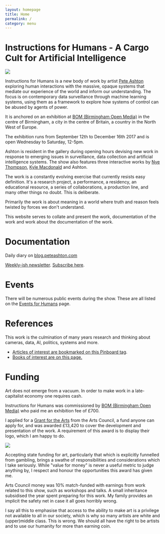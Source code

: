 ```yaml
---
layout: homepage
title: Home
permalink: /
category: menu
---
```


# Instructions for Humans - A Cargo Cult for Artificial Intelligence

![](http://instructionsforhumans.com/images/ifhlogo.png)

Instructions for Humans is a new body of work by artist [Pete Ashton](http://art.peteashton.com) exploring human interactions with the massive, opaque systems that mediate our experience of the world and inform our understanding. The focus is on contemporary data surveillance through machine learning systems, using them as a framework to explore how systems of control can be abused by agents of power. 

It is anchored on an exhibition at [BOM (Birmingham Open Media)](http://bom.org.uk) in the centre of Birmingham, a city in the centre of Britain, a country in the North West of Europe. 

The exhibition runs from September 12th to December 16th 2017 and is open Wednesday to Saturday, 12-5pm.

Ashton is resident in the gallery during opening hours devising new work in response to emerging issues in surveillance, data collection and artificial intelligence systems. The show also features three interactive works by [Nye Thompson](http://www.backdoored.io), [Kyle Macdonald](http://www.exhaustingacrowd.com/birmingham) and Ashton.

The work is a constantly evolving exercise that currently resists easy definition. It's a research project, a performance, a residency, an educational resource, a series of collaborations, a production line, and many other things no doubt. This is deliberate.

Primarily the work is about meaning in a world where truth and reason feels twisted by forces we don't understand. 

This website serves to collate and present the work, documentation of the work and work about the documentation of the work.

# Documentation

Daily diary on [blog.peteashton.com](http://blog.peteashton.com)

[Weekly-ish newsletter](http://tinyletter.com/peteashton/archive). [Subscribe here](https://tinyletter.com/peteashton).

# Events

There will be numerous public events during the show. These are all listed on the [Events for Humans](http://instructionsforhumans.com/events/) page.

# References

This work is the culmination of many years research and thinking about cameras, data, AI, politics, systems and more. 

- [Articles of interest are bookmarked on this Pinboard tag](https://pinboard.in/u:peteashton/t:ifh/). 
- [Books of interest are on this page.](http://instructionsforhumans.com/references/)

# Funding

Art does not emerge from a vacuum. In order to make work in a late-capitalist economy one requires cash. 

Instructions for Humans was commissioned by [BOM (Birmingham Open Media)](http://bom.org.uk) who paid me an exhibition fee of £700.

I applied for a [Grant for the Arts](http://www.artscouncil.org.uk/funding/grants-arts) from the Arts Council, a fund anyone can apply for, and was awarded £13,420 to cover the development and presentation of the work. A requirement of this award is to display their logo, which I am happy to do. 

[![](http://art.peteashton.com/assets/images/lottery_Logo_Black_RGB_smaller.jpg)](http://artscouncil.org.uk/)

Accepting state funding for art, particularly that which is explicitly funnelled from gambling, brings a swathe of responsibilities and considerations which I take seriously. While "value for money" is never a useful metric to judge anything by, I respect and honour the opportunities this award has given me. 

Arts Council money was 10% match-funded with earnings from work related to this show, such as workshops and talks. A small inheritance subsidised the year spent preparing for this work. My family provides an implicit the safety net in case it all goes horribly wrong. 

I say all this to emphasise that access to the ability to make art is a privilege not available to all in our society, which is why so many artists are white and (upper)middle class. This is wrong. We should all have the right to be artists and to use our humanity for more than earning coin. 